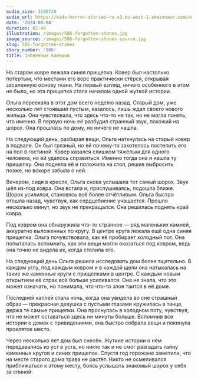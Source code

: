```yaml
---
audio_size: 3390720
audio_url: https://kids-horror-stories-ru.s3.eu-west-1.amazonaws.com/audio/586-forgotten-stones.mp3
date: '2024-08-04'
duration: 02:49
illustration: /images/586-forgotten-stones.jpg
image_source: /images/586-forgotten-stones-source.jpg
slug: 586-forgotten-stones
story_number: '586'
title: Забвенные камешки
---
```


На старом ковре лежала синяя прищепка. Ковер был настолько потертым, что местами его ворс практически стёрся, открывая засаленную основу ткани. На первый взгляд, ничего особенного в этом не было, но эта прищепка стала началом одной жуткой истории.

Ольга переехала в этот дом всего неделю назад. Старый дом, уже несколько лет стоявший пустым, казалось, лишь ждал своего нового жильца. Она чувствовала, что здесь что-то не так, но не могла понять, что именно. В первую ночь её разбудил странный звук, похожий на шорох. Она прошлась по дому, но ничего не нашла.

На следующий день, разбирая вещи, Ольга наткнулась на старый ковер в подвале. Он был грязный, но ей почему-то захотелось постелить его на пол в гостиной. Ковер казался слишком тяжёлым для одного человека, но ей удалось справиться. Именно тогда она и нашла ту прищепку. Она подняла её и положила на стол, решив выбросить позже, но вскоре забыла о ней.

Вечером, сидя в кресле, Ольга снова услышала тот самый шорох. Звук шёл из-под ковра. Она встала и, прислушиваясь, подошла ближе. Шорох усилился, становясь всё более отчётливым. Ольга быстро отошла назад, чувствуя, как сердцебиение учащается. Прошло несколько минут, но звук не прекращался. Она решилась поднять край ковра.

Под ковром она обнаружила что-то странное — ряд маленьких камней, аккуратно выложенных по кругу. В центре круга лежала ещё одна синяя прищепка. Ольга почувствовала, как её пробирает холодный пот. Она попыталась вспомнить, как эти вещи могли оказаться под ковром, ведь она точно не видела их, когда стелила его.

На следующий день Ольга решила исследовать дом более тщательно. В каждом углу, под каждым ковром и в каждой щели она натыкалась на такие же каменные круги с прищепками в центре. С каждым новым открытием её страх всё больше усиливался. Она не знала, что это может означать, но понимала, что что-то злое таится в её доме.

Последней каплей стала ночь, когда она увидела во сне страшный образ — прекрасная девушка с пустыми глазами кружилась в танце, держа те самые прищепки. Она проснулась в холодном поту, чувствуя, что не может оставаться здесь ни минуты больше. Вспомнив все истории о домах с привидениями, она быстро собрала вещи и покинула проклятое место.

Через несколько лет дом был снесён. Жуткие истории о нём передавались из уст в уста, но никто так и не смог разгадать тайну каменных кругов и синих прищепок. Спустя год горожане заметили, что на месте старого дома трава не растёт. Никто не осмеливался приближаться к этому месту, боясь услышать знакомый шорох у себя за спиной.